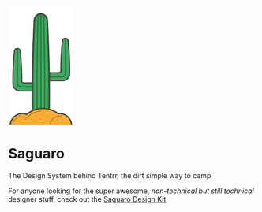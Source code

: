 ![alt text](https://github.com/ponchofreedo/project-saguaro/blob/master/extras/saguaro-logo.png "Tentrr Saguaro")
# Saguaro
The Design System behind Tentrr, the dirt simple way to camp

For anyone looking for the super awesome, *non-technical but still technical* designer stuff, check out the [Saguaro Design Kit](https://github.com/zpfreed/project-saguaro-kit "Saguaro Design Kit")
